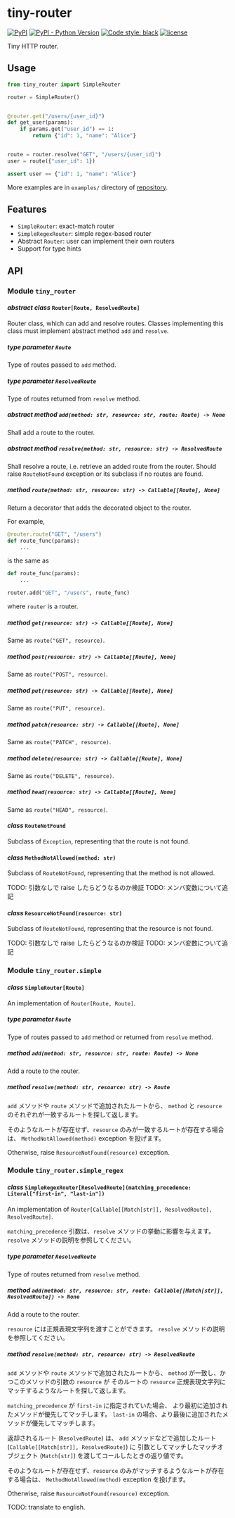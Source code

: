 # tiny-router

[![PyPI](https://img.shields.io/pypi/v/tiny-router)](https://pypi.org/project/tiny-router/)
[![PyPI - Python Version](https://img.shields.io/pypi/pyversions/tiny-router)](https://pypi.org/project/tiny-router/)
[![Code style: black](https://img.shields.io/badge/code%20style-black-000000.svg)](https://github.com/psf/black)
[![license](https://img.shields.io/github/license/nekonoshiri/tiny-router)](https://github.com/nekonoshiri/tiny-router/blob/main/LICENSE)

Tiny HTTP router.

## Usage

```Python
from tiny_router import SimpleRouter

router = SimpleRouter()


@router.get("/users/{user_id}")
def get_user(params):
    if params.get("user_id") == 1:
        return {"id": 1, "name": "Alice"}


route = router.resolve("GET", "/users/{user_id}")
user = route({"user_id": 1})

assert user == {"id": 1, "name": "Alice"}
```

More examples are in `examples/` directory of
[repository](https://github.com/nekonoshiri/tiny-router).

## Features

- `SimpleRouter`: exact-match router
- `SimpleRegexRouter`: simple regex-based router
- Abstract `Router`: user can implement their own routers
- Support for type hints

## API

### Module `tiny_router`

#### *abstract class* `Router[Route, ResolvedRoute]`

Router class, which can add and resolve routes.
Classes implementing this class must implement abstract method `add` and `resolve`.

##### *type parameter* `Route`

Type of routes passed to `add` method.

##### *type parameter* `ResolvedRoute`

Type of routes returned from `resolve` method.

##### *abstract method* `add(method: str, resource: str, route: Route) -> None`

Shall add a route to the router.

##### *abstract method* `resolve(method: str, resource: str) -> ResolvedRoute`

Shall resolve a route, i.e. retrieve an added route from the router.
Should raise `RouteNotFound` exception or its subclass if no routes are found.

##### *method* `route(method: str, resource: str) -> Callable[[Route], None]`

Return a decorator that adds the decorated object to the router.

For example,

```Python
@router.route("GET", "/users")
def route_func(params):
    ...
```

is the same as

```Python
def route_func(params):
    ...

router.add("GET", "/users", route_func)
```

where `router` is a router.

##### *method* `get(resource: str) -> Callable[[Route], None]`

Same as `route("GET", resource)`.

##### *method* `post(resource: str) -> Callable[[Route], None]`

Same as `route("POST", resource)`.

##### *method* `put(resource: str) -> Callable[[Route], None]`

Same as `route("PUT", resource)`.

##### *method* `patch(resource: str) -> Callable[[Route], None]`

Same as `route("PATCH", resource)`.

##### *method* `delete(resource: str) -> Callable[[Route], None]`

Same as `route("DELETE", resource)`.

##### *method* `head(resource: str) -> Callable[[Route], None]`

Same as `route("HEAD", resource)`.

#### *class* `RouteNotFound`

Subclass of `Exception`, representing that the route is not found.

#### *class* `MethodNotAllowed(method: str)`

Subclass of `RouteNotFound`, representing that the method is not allowed.

TODO: 引数なしで raise したらどうなるのか検証
TODO: メンバ変数について追記

#### *class* `ResourceNotFound(resource: str)`

Subclass of `RouteNotFound`, representing that the resource is not found.

TODO: 引数なしで raise したらどうなるのか検証
TODO: メンバ変数について追記

### Module `tiny_router.simple`

#### *class* `SimpleRouter[Route]`

An implementation of `Router[Route, Route]`.

##### *type parameter* `Route`

Type of routes passed to `add` method or returned from `resolve` method.

##### *method* `add(method: str, resource: str, route: Route) -> None`

Add a route to the router.

##### *method* `resolve(method: str, resource: str) -> Route`

`add` メソッドや `route` メソッドで追加されたルートから、
`method` と `resource` のそれぞれが一致するルートを探して返します。

そのようなルートが存在せず、`resource` のみが一致するルートが存在する場合は、
`MethodNotAllowed(method)` exception を投げます。

Otherwise, raise `ResourceNotFound(resource)` exception.

### Module `tiny_router.simple_regex`

#### *class* `SimpleRegexRouter[ResolvedRoute](matching_precedence: Literal["first-in", "last-in"])`

An implementation of `Router[Callable[[Match[str]], ResolvedRoute], ResolvedRoute]`.

`matching_precedence` 引数は、`resolve` メソッドの挙動に影響を与えます。
`resolve` メソッドの説明を参照してください。

##### *type parameter* `ResolvedRoute`

Type of routes returned from `resolve` method.

##### *method* `add(method: str, resource: str, route: Callable[[Match[str]], ResolvedRoute]) -> None`

Add a route to the router.

`resource` には正規表現文字列を渡すことができます。
`resolve` メソッドの説明を参照してください。

##### *method* `resolve(method: str, resource: str) -> ResolvedRoute`

`add` メソッドや `route` メソッドで追加されたルートから、
`method` が一致し、かつこのメソッドの引数の `resource` が
そのルートの `resource` 正規表現文字列にマッチするようなルートを探して返します。

`matching_precedence` が `first-in` に指定されていた場合、
より最初に追加されたメソッドが優先してマッチします。
`last-in` の場合、より最後に追加されたメソッドが優先してマッチします。

返却されるルート (`ResolvedRoute`) は、
`add` メソッドなどで追加したルート (`Callable[[Match[str]], ResolvedRoute]`) に
引数としてマッチしたマッチオブジェクト (`Match[str]`) を渡してコールしたときの返り値です。

そのようなルートが存在せず、`resource` のみがマッチするようなルートが存在する場合は、
`MethodNotAllowed(method)` exception を投げます。

Otherwise, raise `ResourceNotFound(resource)` exception.

TODO: translate to english.

